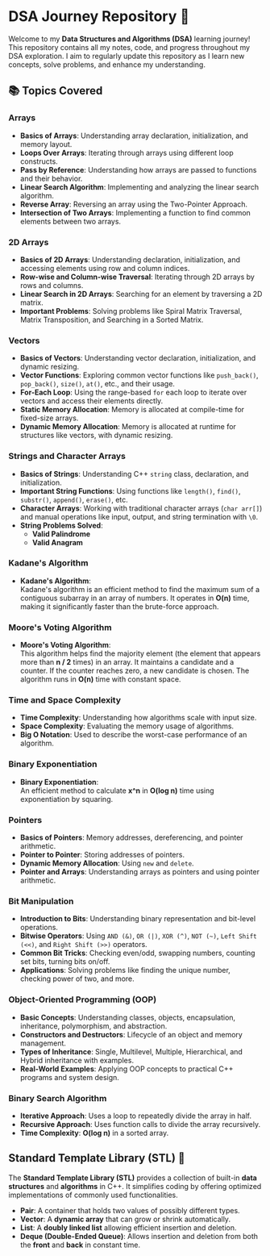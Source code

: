 # **DSA Journey Repository 🚀**

Welcome to my **Data Structures and Algorithms (DSA)** learning journey! This repository contains all my notes, code, and progress throughout my DSA exploration. I aim to regularly update this repository as I learn new concepts, solve problems, and enhance my understanding.

## 📚 Topics Covered

### **Arrays**
- **Basics of Arrays**: Understanding array declaration, initialization, and memory layout.
- **Loops Over Arrays**: Iterating through arrays using different loop constructs.
- **Pass by Reference**: Understanding how arrays are passed to functions and their behavior.
- **Linear Search Algorithm**: Implementing and analyzing the linear search algorithm.
- **Reverse Array**: Reversing an array using the Two-Pointer Approach.
- **Intersection of Two Arrays**: Implementing a function to find common elements between two arrays.

### **2D Arrays**
- **Basics of 2D Arrays**: Understanding declaration, initialization, and accessing elements using row and column indices.
- **Row-wise and Column-wise Traversal**: Iterating through 2D arrays by rows and columns.
- **Linear Search in 2D Arrays**: Searching for an element by traversing a 2D matrix.
- **Important Problems**: Solving problems like Spiral Matrix Traversal, Matrix Transposition, and Searching in a Sorted Matrix.

### **Vectors**
- **Basics of Vectors**: Understanding vector declaration, initialization, and dynamic resizing.
- **Vector Functions**: Exploring common vector functions like `push_back()`, `pop_back()`, `size()`, `at()`, etc., and their usage.
- **For-Each Loop**: Using the range-based `for` each loop to iterate over vectors and access their elements directly.
- **Static Memory Allocation**: Memory is allocated at compile-time for fixed-size arrays.
- **Dynamic Memory Allocation**: Memory is allocated at runtime for structures like vectors, with dynamic resizing.

### **Strings and Character Arrays**
- **Basics of Strings**: Understanding C++ `string` class, declaration, and initialization.
- **Important String Functions**: Using functions like `length()`, `find()`, `substr()`, `append()`, `erase()`, etc.
- **Character Arrays**: Working with traditional character arrays (`char arr[]`) and manual operations like input, output, and string termination with `\0`.
- **String Problems Solved**:
  - **Valid Palindrome**
  - **Valid Anagram**

### **Kadane's Algorithm**
- **Kadane's Algorithm**:  
  Kadane's algorithm is an efficient method to find the maximum sum of a contiguous subarray in an array of numbers. It operates in **O(n)** time, making it significantly faster than the brute-force approach.

### **Moore's Voting Algorithm**
- **Moore's Voting Algorithm**:  
  This algorithm helps find the majority element (the element that appears more than **n / 2** times) in an array. It maintains a candidate and a counter. If the counter reaches zero, a new candidate is chosen. The algorithm runs in **O(n)** time with constant space.

### **Time and Space Complexity**
- **Time Complexity**: Understanding how algorithms scale with input size.
- **Space Complexity**: Evaluating the memory usage of algorithms.
- **Big O Notation**: Used to describe the worst-case performance of an algorithm.

### **Binary Exponentiation**
- **Binary Exponentiation**:  
  An efficient method to calculate **x^n** in **O(log n)** time using exponentiation by squaring.

### **Pointers**
- **Basics of Pointers**: Memory addresses, dereferencing, and pointer arithmetic.
- **Pointer to Pointer**: Storing addresses of pointers.
- **Dynamic Memory Allocation**: Using `new` and `delete`.
- **Pointer and Arrays**: Understanding arrays as pointers and using pointer arithmetic.

### **Bit Manipulation**
- **Introduction to Bits**: Understanding binary representation and bit-level operations.
- **Bitwise Operators**: Using `AND (&)`, `OR (|)`, `XOR (^)`, `NOT (~)`, `Left Shift (<<)`, and `Right Shift (>>)` operators.
- **Common Bit Tricks**: Checking even/odd, swapping numbers, counting set bits, turning bits on/off.
- **Applications**: Solving problems like finding the unique number, checking power of two, and more.

### **Object-Oriented Programming (OOP)**
- **Basic Concepts**: Understanding classes, objects, encapsulation, inheritance, polymorphism, and abstraction.
- **Constructors and Destructors**: Lifecycle of an object and memory management.
- **Types of Inheritance**: Single, Multilevel, Multiple, Hierarchical, and Hybrid inheritance with examples.
- **Real-World Examples**: Applying OOP concepts to practical C++ programs and system design.

### **Binary Search Algorithm**
- **Iterative Approach**: Uses a loop to repeatedly divide the array in half.
- **Recursive Approach**: Uses function calls to divide the array recursively.
- **Time Complexity**: **O(log n)** in a sorted array.

## **Standard Template Library (STL) 🚀**
The **Standard Template Library (STL)** provides a collection of built-in **data structures** and **algorithms** in C++. It simplifies coding by offering optimized implementations of commonly used functionalities.

- **Pair**: A container that holds two values of possibly different types.
- **Vector**: A **dynamic array** that can grow or shrink automatically.
- **List**: A **doubly linked list** allowing efficient insertion and deletion.
- **Deque (Double-Ended Queue)**: Allows insertion and deletion from both the **front** and **back** in constant time.
